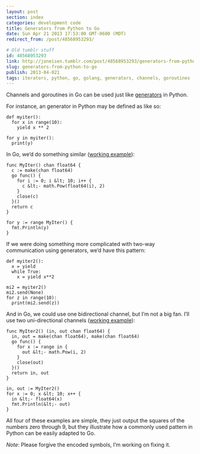 ```yaml
---
layout: post
section: index
categories: development code
title: Generators from Python to Go
date: Sun Apr 21 2013 17:53:00 GMT-0600 (MDT)
redirect_from: /post/48568953293/

# Old tumblr stuff
id: 48568953293
link: http://joneisen.tumblr.com/post/48568953293/generators-from-python-to-go
slug: generators-from-python-to-go
publish: 2013-04-021
tags: iterators, python, go, golang, generators, channels, goroutines
---
```



Channels and goroutines in Go can be used just like [generators](http://wiki.python.org/moin/Generators) in Python.

For instance, an generator in Python may be defined as like so:

    def myiter():
      for x in range(10):
        yield x ** 2

    for y in myiter():
      print(y)

In Go, we’d do something similar ([working example](http://play.golang.org/p/bYNs8kvOkb)):

    func MyIter() chan float64 {
      c := make(chan float64)
      go func() {
        for i := 0; i &lt; 10; i++ {
          c &lt;- math.Pow(float64(i), 2)
        }
        close(c)
      }()
      return c
    }

    for y := range MyIter() {
      fmt.Println(y)
    }

If we were doing something more complicated with two-way communication using generators, we’d have this pattern:

    def myiter2():
      x = yield
      while True:
        x = yield x**2

    mi2 = myiter2()
    mi2.send(None)
    for z in range(10):
      print(mi2.send(z))

And in Go, we could use one bidirectional channel, but I’m not a big fan. I’ll use two uni-directional channels ([working example](http://play.golang.org/p/pC-HFPkVmB)):

    func MyIter2() (in, out chan float64) {
      in, out = make(chan float64), make(chan float64)
      go func() {
        for x := range in {
          out &lt;- math.Pow(i, 2)
        }
        close(out)
      }()
      return in, out
    }

    in, out := MyIter2()
    for x := 0; x &lt; 10; x++ {
      in &lt;- float64(x)
      fmt.Println(&lt;- out)
    }

All four of these examples are simple, they just output the squares of the numbers zero through 9, but they illustrate how a commonly used pattern in Python can be easily adapted to Go.

*Note*: Please forgive the encoded symbols, I’m working on fixing it.

